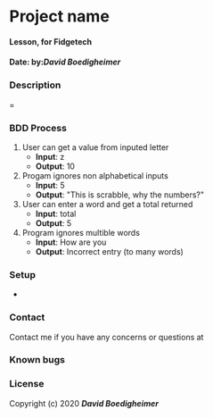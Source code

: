 # Project name
#### Lesson, for Fidgetech
#### Date:  by:_**David Boedigheimer**_
### Description
=
### BDD Process
1. User can get a value from inputed letter
      * **Input**: z
      * **Output**: 10
2. Progam ignores non alphabetical inputs
      * **Input**: 5
      * **Output**: "This is scrabble, why the numbers?"
3. User can enter a word and get a total returned
      * **Input**: total
      * **Output**: 5
4. Program ignores multible words
      * **Input**: How are you
      * **Output**: Incorrect entry (to many words)
### Setup
*
### Contact
Contact me if you have any concerns or questions at
### Known bugs

### License

Copyright (c) 2020 _**David Boedigheimer**_